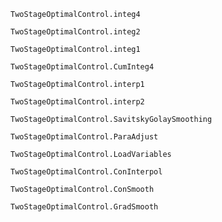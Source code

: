 ```@docs
TwoStageOptimalControl.integ4
```

```@docs
TwoStageOptimalControl.integ2
```

```@docs
TwoStageOptimalControl.integ1
```

```@docs
TwoStageOptimalControl.CumInteg4
```


```@docs
TwoStageOptimalControl.interp1
```

```@docs
TwoStageOptimalControl.interp2
```

```@docs
TwoStageOptimalControl.SavitskyGolaySmoothing
```

```@docs
TwoStageOptimalControl.ParaAdjust
```

```@docs
TwoStageOptimalControl.LoadVariables
```

```@docs
TwoStageOptimalControl.ConInterpol
```

```@docs
TwoStageOptimalControl.ConSmooth
```

```@docs
TwoStageOptimalControl.GradSmooth
```
